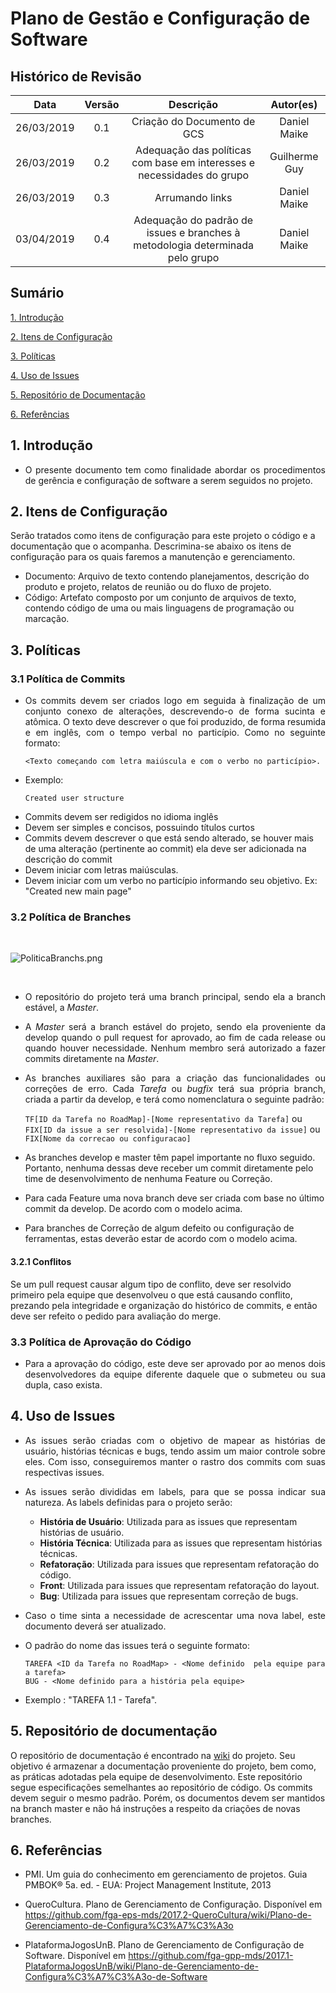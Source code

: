 # Plano de Gestão e Configuração de Software

## Histórico de Revisão

|   Data   |  Versão  |        Descrição       |          Autor(es)          |
|:--------:|:--------:|:----------------------:|:---------------------------:|
|26/03/2019|   0.1    | Criação do Documento de GCS           |   Daniel Maike  |
|26/03/2019|   0.2    | Adequação das políticas com base em interesses e necessidades do grupo |   Guilherme Guy |
|26/03/2019|   0.3    | Arrumando links         |   Daniel Maike  |
|03/04/2019|   0.4    | Adequação do padrão de issues e branches à metodologia determinada pelo grupo         |   Daniel Maike  |

## Sumário

[1. Introdução](#1-introducao)

[2. Itens de Configuração](#2-itens-de-configuracao)

[3. Políticas](#3-politicas)

[4. Uso de Issues](#4-uso-de-issues)

[5. Repositório de Documentação](#5-repositorio-de-documentacao)

[6. Referências](#6-referencias)

## 1. Introdução

* <p align = "justify">O presente documento tem como finalidade abordar os procedimentos de gerência e configuração de software a serem seguidos no projeto.</p>

## 2. Itens de Configuração

Serão tratados como itens de configuração para este projeto o código e a documentação que o acompanha. Descrimina-se abaixo os itens de configuração para os quais faremos a manutenção e gerenciamento.

* Documento: Arquivo de texto contendo planejamentos, descrição do produto e projeto, relatos de reunião ou do fluxo de projeto.
* Código: Artefato composto por um conjunto de arquivos de texto, contendo código de uma ou mais linguagens de programação ou marcação.

## 3. Políticas

### 3.1 Política de Commits

* <p align = "justify">Os commits devem ser criados logo em seguida à finalização de um conjunto conexo de alterações, descrevendo-o de forma sucinta e atômica. O texto deve descrever o que foi produzido, de forma resumida e em inglês, com o tempo verbal no particípio. Como no seguinte formato:

   ```<Texto começando com letra maiúscula e com o verbo no particípio>.```

* Exemplo:

   ```Created user structure```

</p>

* Commits devem ser redigidos no idioma inglês
* Devem ser simples e concisos, possuindo títulos curtos
* Commits devem descrever o que está sendo alterado, se houver mais de uma alteração (pertinente ao commit) ela deve ser adicionada na descrição do commit
* Devem iniciar com letras maiúsculas.
* Devem iniciar com um verbo no particípio informando seu objetivo. Ex: "Created new main page"

### 3.2 Política de Branches

<br>

![PoliticaBranchs.png](img/branches.png)

<br>

* <p align = "justify">O repositório do projeto terá uma branch principal, sendo ela a branch estável, a <i>Master</i>.</p>

* <p align = "justify">A <i>Master</i> será a branch estável do projeto, sendo ela proveniente da develop quando o pull request for aprovado, ao fim de cada release ou quando houver necessidade. Nenhum membro será autorizado a fazer commits diretamente na <i>Master</i>.</p>

* <p align = "justify">As branches auxiliares são para a criação das funcionalidades ou correções de erro. Cada <i>Tarefa</i> ou <i>bugfix</i> terá sua própria branch, criada a partir da develop, e terá como nomenclatura o seguinte padrão: </p>

   ``` TF[ID da Tarefa no RoadMap]-[Nome representativo da Tarefa] ``` ou <br>
   ``` FIX[ID da issue a ser resolvida]-[Nome representativo da issue] ``` ou <br>
   ``` FIX[Nome da correcao ou configuracao] ``` <br>

* As branches develop e master têm papel importante no fluxo seguido. Portanto, nenhuma dessas deve receber um commit diretamente pelo time de desenvolvimento de nenhuma Feature ou Correção.

* Para cada Feature uma nova branch deve ser criada com base no último commit da develop. De acordo com o modelo acima.
  
* Para branches de Correção de algum defeito ou configuração de ferramentas, estas deverão estar de acordo com o modelo acima.

#### 3.2.1 Conflitos

Se um pull request causar algum tipo de conflito, deve ser resolvido primeiro pela equipe que desenvolveu o que está causando conflito, prezando pela integridade e organização do histórico de commits, e então deve ser refeito o pedido para avaliação do merge.

### 3.3 Política de Aprovação do Código

* <p align = "justify"> Para a aprovação do código, este deve ser aprovado por ao menos dois desenvolvedores da equipe diferente daquele que o submeteu ou sua dupla, caso exista.</p>

## 4. Uso de Issues

* <p align = "justify">As issues serão criadas com o objetivo de mapear as histórias de usuário, histórias técnicas e bugs, tendo assim um maior controle sobre eles. Com isso, conseguiremos manter o rastro dos commits com suas respectivas issues.</p>

* <p align = "justify">As issues serão divididas em labels, para que se possa indicar sua natureza. As labels definidas para o projeto serão:</p>

   * **História de Usuário**: Utilizada para as issues que representam histórias de usuário.
   * **História Técnica**: Utilizada para as issues que representam histórias técnicas.  
   * **Refatoração**: Utilizada para issues que representam refatoração do código.  
   * **Front**: Utilizada para issues que representam refatoração do layout.
   * **Bug**: Utilizada para issues que representam correção de bugs.

* <p align = "justify"> Caso o time sinta a necessidade de acrescentar uma nova label, este documento deverá ser atualizado.</p>

* <p align = "justify"> O padrão do nome das issues terá o seguinte formato: </p>

   ``` TAREFA <ID da Tarefa no RoadMap> - <Nome definido  pela equipe para a tarefa> ``` <br>
   ``` BUG - <Nome definido para a história pela equipe> ``` <br>

* Exemplo : "TAREFA 1.1 - Tarefa". <br>

## 5. Repositório de documentação

O repositório de documentação é encontrado na [wiki](#https://ads-unigrade-2019-1.github.io/Wiki/) do projeto. Seu objetivo é armazenar a documentação proveniente do projeto, bem como, as práticas adotadas pela equipe de desenvolvimento. Este repositório segue especificações semelhantes ao repositório de código. Os commits devem seguir o mesmo padrão. Porém, os documentos devem ser mantidos na branch master e não há instruções a respeito da criações de novas branches.

## 6. Referências

* PMI. Um guia do conhecimento em gerenciamento de projetos. Guia PMBOK® 5a. ed. - EUA: Project Management Institute, 2013

* QueroCultura. Plano de Gerenciamento de Configuração. Disponível em <https://github.com/fga-eps-mds/2017.2-QueroCultura/wiki/Plano-de-Gerenciamento-de-Configura%C3%A7%C3%A3o>

* PlataformaJogosUnB. Plano de Gerenciamento de Configuração de Software. Disponível em <https://github.com/fga-gpp-mds/2017.1-PlataformaJogosUnB/wiki/Plano-de-Gerenciamento-de-Configura%C3%A7%C3%A3o-de-Software>